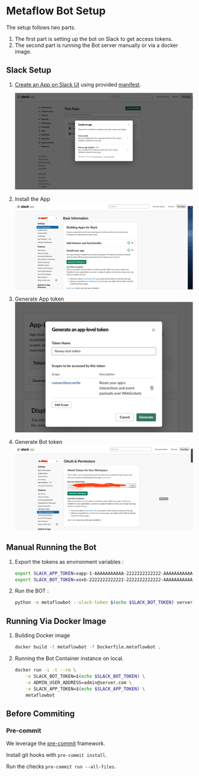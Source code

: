 # Metaflow Bot Setup

The setup follows two parts.
1. The first part is setting up the bot on Slack to get access tokens.
2. The second part is running the Bot server manually or via a docker image.
## Slack Setup

1. [Create an App on Slack UI](https://api.slack.com/apps) using provided [manifest](../manifest.yml).

    ![](images/slacksetup.png)

2. Install the App
    ![](images/app_install.png)

3. Generate App token
    ![](images/app-token.png)

4. Generate Bot token
    ![](images/bot-token.png)

## Manual Running the Bot

1. Export the tokens as environment variables :
    ```sh
    export SLACK_APP_TOKEN=xapp-1-AAAAAAAAAAA-2222222222222-AAAAAAAAAAAAAAAAAAAAAAAAAAAAAAAAAAAAAAAAAAAAAAAAAAAAAAAAAAAAAAAA
    export SLACK_BOT_TOKEN=xoxb-2222222222222-2222222222222-AAAAAAAAAAAAAAAAAAAAAAAA
    ```

2. Run the BOT :

    ```sh
    python -m metaflowbot --slack-token $(echo $SLACK_BOT_TOKEN) server --admin me@server.com --new-admin-thread
    ```

## Running Via Docker Image

1. Building Docker image

    ```sh
    docker build -t metaflowbot -f Dockerfile.metaflowbot .
    ```
2. Running the Bot Container instance on local.
    ```sh
    docker run -i -t --rm \
        -e SLACK_BOT_TOKEN=$(echo $SLACK_BOT_TOKEN) \
        -e ADMIN_USER_ADDRESS=admin@server.com \
        -e SLACK_APP_TOKEN=$(echo $SLACK_APP_TOKEN) \
        metaflowbot
    ```

## Before Commiting
### Pre-commit

We leverage the [pre-commit](https://pre-commit.com/) framework.

Install git hooks with `pre-commit install`.

Run the checks `pre-commit run --all-files`.
